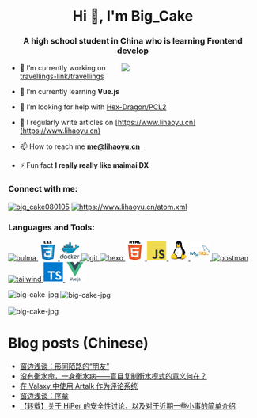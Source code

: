 <h1 align="center">Hi 👋, I'm Big_Cake</h1>
<h3 align="center">A high school student in China who is learning Frontend develop</h3>

<img width="275" align="right" src="https://blog-api.lihaoyu.cn/images/profile/character-alpha.webp" />

- 🔭 I’m currently working on [travellings-link/travellings](https://github.com/travellings-link/travellings)

- 🌱 I’m currently learning **Vue.js**

- 🤝 I’m looking for help with [Hex-Dragon/PCL2](https://github.com/Hex-Dragon/PCL2)

- 📝 I regularly write articles on [https://www.lihaoyu.cn](https://www.lihaoyu.cn)

- 📫 How to reach me **me@lihaoyu.cn**

- ⚡ Fun fact **I really really like maimai DX**

<h3 align="left">Connect with me:</h3>
<p align="left">
<a href="https://twitter.com/big_cake080105" target="blank"><img align="center" src="https://raw.githubusercontent.com/rahuldkjain/github-profile-readme-generator/master/src/images/icons/Social/twitter.svg" alt="big_cake080105" height="30" width="40" /></a>
<a href="/https://www.lihaoyu.cn/atom.xml" target="blank"><img align="center" src="https://raw.githubusercontent.com/rahuldkjain/github-profile-readme-generator/master/src/images/icons/Social/rss.svg" alt="https://www.lihaoyu.cn/atom.xml" height="30" width="40" /></a>
</p>

<h3 align="left">Languages and Tools:</h3>
<p align="left"> <a href="https://bulma.io/" target="_blank" rel="noreferrer"> <img src="https://raw.githubusercontent.com/gilbarbara/logos/804dc257b59e144eaca5bc6ffd16949752c6f789/logos/bulma.svg" alt="bulma" width="40" height="40"/> </a> <a href="https://www.w3schools.com/css/" target="_blank" rel="noreferrer"> <img src="https://raw.githubusercontent.com/devicons/devicon/master/icons/css3/css3-original-wordmark.svg" alt="css3" width="40" height="40"/> </a> <a href="https://www.docker.com/" target="_blank" rel="noreferrer"> <img src="https://raw.githubusercontent.com/devicons/devicon/master/icons/docker/docker-original-wordmark.svg" alt="docker" width="40" height="40"/> </a> <a href="https://git-scm.com/" target="_blank" rel="noreferrer"> <img src="https://www.vectorlogo.zone/logos/git-scm/git-scm-icon.svg" alt="git" width="40" height="40"/> </a> <a href="hexo.io/" target="_blank" rel="noreferrer"> <img src="https://www.vectorlogo.zone/logos/hexoio/hexoio-icon.svg" alt="hexo" width="40" height="40"/> </a> <a href="https://www.w3.org/html/" target="_blank" rel="noreferrer"> <img src="https://raw.githubusercontent.com/devicons/devicon/master/icons/html5/html5-original-wordmark.svg" alt="html5" width="40" height="40"/> </a> <a href="https://developer.mozilla.org/en-US/docs/Web/JavaScript" target="_blank" rel="noreferrer"> <img src="https://raw.githubusercontent.com/devicons/devicon/master/icons/javascript/javascript-original.svg" alt="javascript" width="40" height="40"/> </a> <a href="https://www.linux.org/" target="_blank" rel="noreferrer"> <img src="https://raw.githubusercontent.com/devicons/devicon/master/icons/linux/linux-original.svg" alt="linux" width="40" height="40"/> </a> <a href="https://www.mysql.com/" target="_blank" rel="noreferrer"> <img src="https://raw.githubusercontent.com/devicons/devicon/master/icons/mysql/mysql-original-wordmark.svg" alt="mysql" width="40" height="40"/> </a> <a href="https://postman.com" target="_blank" rel="noreferrer"> <img src="https://www.vectorlogo.zone/logos/getpostman/getpostman-icon.svg" alt="postman" width="40" height="40"/> </a> <a href="https://tailwindcss.com/" target="_blank" rel="noreferrer"> <img src="https://www.vectorlogo.zone/logos/tailwindcss/tailwindcss-icon.svg" alt="tailwind" width="40" height="40"/> </a> <a href="https://www.typescriptlang.org/" target="_blank" rel="noreferrer"> <img src="https://raw.githubusercontent.com/devicons/devicon/master/icons/typescript/typescript-original.svg" alt="typescript" width="40" height="40"/> </a> <a href="https://vuejs.org/" target="_blank" rel="noreferrer"> <img src="https://raw.githubusercontent.com/devicons/devicon/master/icons/vuejs/vuejs-original-wordmark.svg" alt="vuejs" width="40" height="40"/> </a> </p>

<p><img align="left" src="https://github-readme-stats.vercel.app/api/top-langs?username=big-cake-jpg&show_icons=true&locale=en&layout=compact" alt="big-cake-jpg" /></p>

<p>&nbsp;<img align="center" src="https://github-readme-stats.vercel.app/api?username=big-cake-jpg&show_icons=true&locale=en" alt="big-cake-jpg" /></p>

<p><img align="center" src="https://github-readme-streak-stats.herokuapp.com/?user=big-cake-jpg&" alt="big-cake-jpg" /></p>

# Blog posts (Chinese)

<!-- BLOG-POST-LIST:START -->
- [窗边浅谈：形同陌路的“朋友”](https://www.lihaoyu.cn/posts/chat-prologu-by-the-windows-2)
- [没有衡水命，一身衡水病——盲目复制衡水模式的意义何在？](https://www.lihaoyu.cn/posts/hengshui-disease)
- [在 Valaxy 中使用 Artalk 作为评论系统](https://www.lihaoyu.cn/posts/use-artalk-in-valaxy)
- [窗边浅谈：序章](https://www.lihaoyu.cn/posts/chat-prologu-by-the-windows)
- [【转载】关于 HiPer 的安全性讨论，以及对于近期一些小事的简单介绍](https://www.lihaoyu.cn/posts/about-the-security-vulnerability-of-hiper)
<!-- BLOG-POST-LIST:END -->
